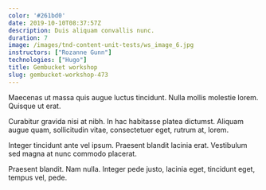 ```yaml
---
color: '#261bd0'
date: 2019-10-10T08:37:57Z
description: Duis aliquam convallis nunc.
duration: 7
image: /images/tnd-content-unit-tests/ws_image_6.jpg
instructors: ["Rozanne Gunn"]
technologies: ["Hugo"]
title: Gembucket workshop
slug: gembucket-workshop-473
---
```

Maecenas ut massa quis augue luctus tincidunt. Nulla mollis molestie lorem. Quisque ut erat.

Curabitur gravida nisi at nibh. In hac habitasse platea dictumst. Aliquam augue quam, sollicitudin vitae, consectetuer eget, rutrum at, lorem.

Integer tincidunt ante vel ipsum. Praesent blandit lacinia erat. Vestibulum sed magna at nunc commodo placerat.

Praesent blandit. Nam nulla. Integer pede justo, lacinia eget, tincidunt eget, tempus vel, pede.
